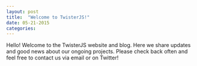 ```yaml
---
layout: post
title:  "Welcome to TwisterJS!"
date: 05-21-2015
categories:
---
```

Hello! Welcome to the TwisterJS website and blog. Here we share updates and good news about our ongoing projects. Please check back often and feel free to contact us via email or on Twitter!
